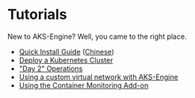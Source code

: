 # Tutorials

New to AKS-Engine? Well, you came to the right place.

- [Quick Install Guide](quickstart.md) ([Chinese](quickstart.zh-CN.md))
- [Deploy a Kubernetes Cluster](deploy.md)
- ["Day 2" Operations](day2-operations.md)
- [Using a custom virtual network with AKS-Engine](custom-vnet.md)
- [Using the Container Monitoring Add-on](containermonitoringaddon.md)
